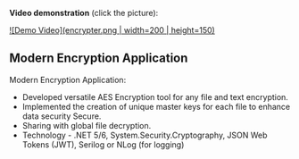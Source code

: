 **Video demonstration** (click the picture):

[![Demo Video](encrypter.png | width=200 | height=150)](https://www.youtube.com/watch?v=bkMtNE13Rs8)


## Modern Encryption Application
Modern Encryption Application:
- Developed versatile AES Encryption tool for any file and text encryption.
- Implemented the creation of unique master keys for each file to enhance data security Secure.
- Sharing with global file decryption.
- Technology - .NET 5/6, System.Security.Cryptography, JSON Web Tokens (JWT), Serilog or NLog (for logging)
